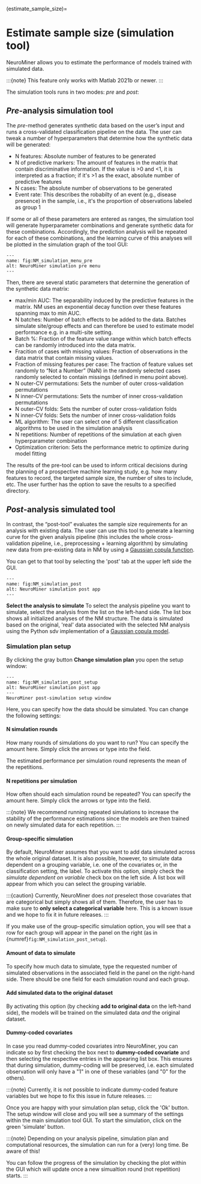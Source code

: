 (estimate_sample_size)=
# Estimate sample size (simulation tool)
NeuroMiner allows you to estimate the performance of models trained with simulated data.

:::{note}
This feature only works with Matlab 2021b or newer.
:::

The simulation tools runs in two modes: *pre* and *post*:

## *Pre*-analysis simulation tool

The *pre*-method generates synthetic data based on the user’s input and runs a cross-validated classification pipeline on the data. The user can tweak a number of hyperparameters that determine how the synthetic data will be generated:
- N features: Absolute number of features to be generated
- N of predictive markers: The amount of features in the matrix that contain discriminative information. If the value is >0 and <1, it is interpreted as a fraction; if it's >1 as the exact, absolute number of predictive features
- N cases: The absolute number of observations to be generated
- Event rate: This describes the robabilty of an event (e.g., disease presence) in the sample, i.e., it's the proportion of observations labeled as group 1

If some or all of these parameters are entered as ranges, the simulation tool will generate hyperparameter combinations and generate synthetic data for these combinations. Accordingly, the prediction analysis will be repeated for each of these combinations, and the learning curve of this analyses will be plotted in the simulation graph of the tool GUI:

```{figure} Images/NM_simulation_pre.png
---
name: fig:NM_simulation_menu_pre
alt: NeuroMiner simulation pre menu
---
```

Then, there are several static parameters that determine the generation of the synthetic data matrix:
- max/min AUC: The separability induced by the predictive features in the matrix. NM uses an exponential decay function over these features spanning max to min AUC.
- N batches: Number of batch effects to be added to the data. Batches simulate site/group effects and can therefore be used to estimate model performance e.g. in a multi-site setting.
- Batch %: Fraction of the feature value range within which batch effects can be randomly introduced into the data matrix.
- Fracition of cases with missing values: Fraction of observations in the data matrix that contain missing values.
- Fraction of missing features per case: The fraction of feature values set randomly to “Not a Number” (NaN) in the randomly selected cases randomly selected to contain missings (defined in menu point above).
- N outer-CV permutations: Sets the number of outer cross-validation permutations
- N inner-CV permutations: Sets the number of inner cross-validation permutations
- N outer-CV folds: Sets the number of outer cross-validation folds 
- N inner-CV folds: Sets the number of inner cross-validation folds 
- ML algorithm: The user can select one of 5 different classification algorithms to be used in the simulation analysis
- N repetitions: Number of repetitions of the simulation at each given hyperparameter combination
- Optimization criterion: Sets the performance metric to optimize during model fitting

The results of the pre-tool can be used to inform critical decisions during the planning of a prospective machine learning study, e.g. how many features to record, the targeted sample size, the number of sites to include, etc. The user further has the option to save the results to a specified directory. 


## *Post*-analysis simulated tool
In contrast, the “post-tool” evaluates the sample size requirements for an analysis with existing data. The user can use this tool to generate a learning curve for the given analysis pipeline (this includes the whole cross-validation pipeline, i.e., preprocessing + learning algorithm) by simulating new data from pre-existing data in NM by using a [Gaussian copula function](https://sdv.dev/SDV/user_guides/single_table/gaussian_copula.html#gaussian-copula).

You can get to that tool by selecting the 'post' tab at the upper left side the GUI.

```{figure} Images/NM_simulation_post.png
---
name: fig:NM_simulation_post
alt: NeuroMiner simulation post app
---
```
**Select the analysis to simulate**
To select the analysis pipeline you want to simulate, select the analysis from the list on the left-hand side. The list box shows all initialized analyses of the NM structure.
The data is simulated based on the original, 'real' data associated with the selected NM analysis using the Python sdv implementation of a [Gaussian copula model](https://sdv.dev/SDV/user_guides/single_table/gaussian_copula.html#gaussian-copula).


### Simulation plan setup
By clicking the gray button **Change simulation plan** you open the setup window:

```{figure} Images/NM_simulation_post_setup.png
---
name: fig:NM_simulation_post_setup
alt: NeuroMiner simulation post app
---
NeuroMiner post-simulation setup window
```

Here, you can specify how the data should be simulated. You can change the following settings:

#### N simulation rounds
How many rounds of simulations do you want to run? You can specify the amount here. Simply click the arrows or type into the field.

The estimated performance per simulation round represents the mean of the repetitions.

#### N repetitions per simulation
How often should each simulation round be repeated? You can specify the amount here. Simply click the arrows or type into the field.

:::{note}
We recommend running repeated simulations to increase the stability of the performance estimations since the models are then trained on newly simulated data for each repetition.
:::

#### Group-specific simulation
By default, NeuroMiner assumes that you want to add data simulated across the whole original dataset. It is also possible, however, to simulate data dependent on a grouping variable, i.e. one of the covariates or, in the classification setting, the label. To activate this option, simply check the *simulate dependent on variable* check box on the left side. A list box will appear from which you can select the grouping variable.

:::{caution}
Currently, NeuroMiner does *not* preselect those covariates that are categorical but simply shows all of them. Therefore, the user has to make sure to **only select a categorical variable** here. This is a known issue and we hope to fix it in future releases.
:::

If you make use of the group-specific simulation option, you will see that a row for each group will appear in the panel on the right (as in {numref}`fig:NM_simulation_post_setup`).

#### Amount of data to simulate
To specify how much data to simulate, type the requested number of simulated observations in the associated field in the panel on the right-hand side. There should be one field for each simulation round and each group.

#### Add simulated data to the original dataset
By activating this option (by checking **add to original data** on the left-hand side), the models will be trained on the simulated data *and* the original dataset.

#### Dummy-coded covariates
In case you read dummy-coded covariates intro NeuroMiner, you can indicate so by first checking the box next to **dummy-coded covariate** and then selecting the respective entries in the appearing list box. This ensures that during simulation, dummy-coding will be preserved, i.e. each simulated observation will only have a "1" in one of these variables (and "0" for the others).

:::{note}
Currently, it is not possible to indicate dummy-coded feature variables but we hope to fix this issue in future releases.
:::

Once you are happy with your simulation plan setup, click the 'Ok' button. The setup window will close and you will see a summary of the settings within the main simulation tool GUI. To start the simulation, click on the green 'simulate' button.

:::{note}
Depending on your analysis pipeline, simulation plan and computational resources, the simulation can run for a (very) long time. Be aware of this!

You can follow the progress of the simulation by checking the plot within the GUI which will update once a new simualtion round (not repetition) starts.
:::
